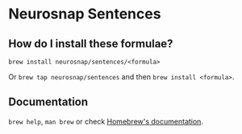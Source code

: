 # Neurosnap Sentences

## How do I install these formulae?

`brew install neurosnap/sentences/<formula>`

Or `brew tap neurosnap/sentences` and then `brew install <formula>`.

## Documentation

`brew help`, `man brew` or check [Homebrew's documentation](https://docs.brew.sh).

